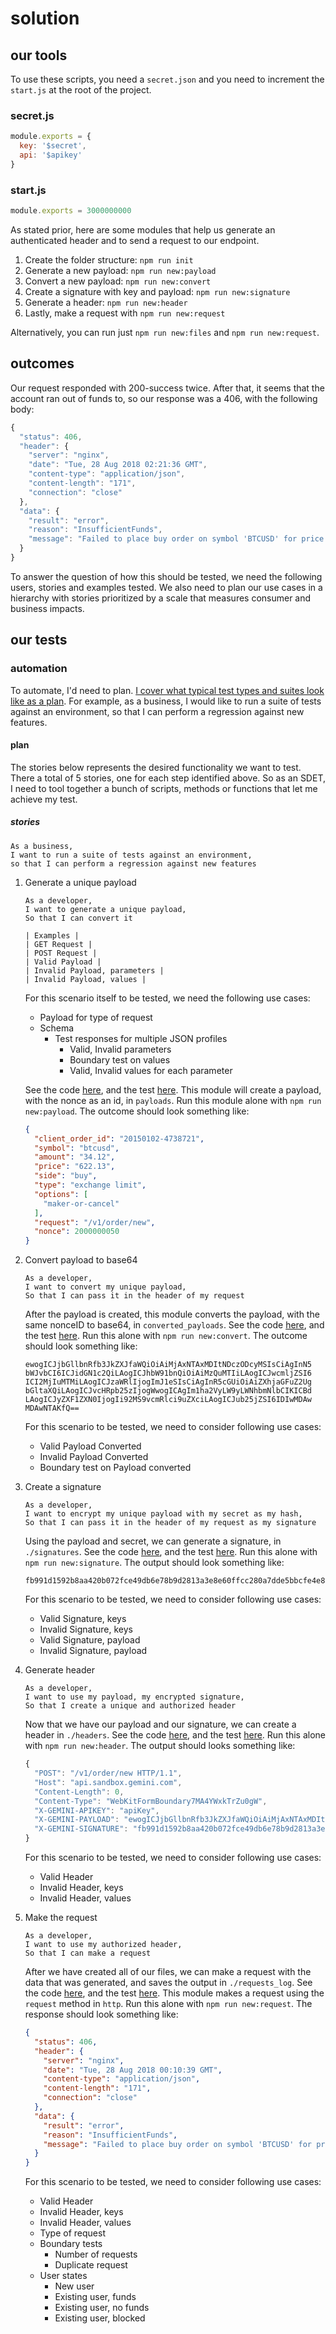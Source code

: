 # solution

## our tools

To use these scripts, you need a `secret.json` and you need to increment the `start.js` at the root of the project.

### secret.js
```js
module.exports = {
  key: '$secret',
  api: '$apikey'
}
```
### start.js

```js
module.exports = 3000000000
```

As stated prior, here are some modules that help us generate an authenticated header and to send a request to our endpoint.

1. Create the folder structure: `npm run init`
2. Generate a new payload: `npm run new:payload`
3. Convert a new payload: `npm run new:convert`
4. Create a signature with key and payload: `npm run new:signature`
5. Generate a header: `npm run new:header`
6. Lastly, make a request with `npm run new:request`

Alternatively, you can run just `npm run new:files` and `npm run new:request`.

## outcomes

Our request responded with 200-success twice. After that, it seems that the account ran out of funds to, so our response was a 406, with the following body:

```js
{
  "status": 406,
  "header": {
    "server": "nginx",
    "date": "Tue, 28 Aug 2018 02:21:36 GMT",
    "content-type": "application/json",
    "content-length": "171",
    "connection": "close"
  },
  "data": {
    "result": "error",
    "reason": "InsufficientFunds",
    "message": "Failed to place buy order on symbol 'BTCUSD' for price $622.13 and quantity 34.12 BTC due to insufficient funds"
  }
}
```

To answer the question of how this should be tested, we need the following users, stories and examples tested. We also need to plan our use cases in a hierarchy with stories prioritized by a scale that measures consumer and business impacts.

## our tests
### automation
To automate, I'd need to plan. [I cover what typical test types and suites look like as a plan](https://gist.github.com/sajjadhossain/c3aff1aaaca057e198d07bb308921b93#file-qualityapproachestotestingsoftware-md). For example, as a business, I would like to run a suite of tests against an environment, so that I can perform a regression against new features.

#### plan

The stories below represents the desired functionality we want to test. There a total of 5 stories, one for each step identified above. So as an SDET, I need to tool together a bunch of scripts, methods or functions that let me achieve my test.

##### stories

```gherkin
As a business,
I want to run a suite of tests against an environment,
so that I can perform a regression against new features

```

1. Generate a unique payload

    ```gherkin
    As a developer,
    I want to generate a unique payload,
    So that I can convert it
      
    | Examples |
    | GET Request |
    | POST Request |
    | Valid Payload |
    | Invalid Payload, parameters |
    | Invalid Payload, values |
    ```
  
    For this scenario itself to be tested, we need the following use cases:
        
    * Payload for type of request
    * Schema
        * Test responses for multiple JSON profiles
            * Valid, Invalid parameters
            * Boundary test on values
            * Valid, Invalid values for each parameter

    See the code [here](../modules/generatePayload.js), and the test [here](../test/specs/modules/generateHeader.js). This module will create a payload, with the nonce as an id, in `payloads`. Run this module alone with `npm run new:payload`. The outcome should look something like:
    
    ```json
    {
      "client_order_id": "20150102-4738721",
      "symbol": "btcusd",
      "amount": "34.12",
      "price": "622.13",
      "side": "buy",
      "type": "exchange limit",
      "options": [
        "maker-or-cancel"
      ],
      "request": "/v1/order/new",
      "nonce": 2000000050
    }
    ```

2. Convert payload to base64

    ```gherkin
    As a developer,
    I want to convert my unique payload,
    So that I can pass it in the header of my request
    ```
        
    After the payload is created, this module converts the payload, with the same nonceID to base64, in `converted_payloads`. See the code [here](../modules/convertPayload.js), and the test [here](../test/specs/modules/generateHeader.js). Run this alone with `npm run new:convert`. The outcome should look something like:
        
    ```
    ewogICJjbGllbnRfb3JkZXJfaWQiOiAiMjAxNTAxMDItNDczODcyMSIsCiAgInN5
    bWJvbCI6ICJidGN1c2QiLAogICJhbW91bnQiOiAiMzQuMTIiLAogICJwcmljZSI6
    ICI2MjIuMTMiLAogICJzaWRlIjogImJ1eSIsCiAgInR5cGUiOiAiZXhjaGFuZ2Ug
    bGltaXQiLAogICJvcHRpb25zIjogWwogICAgIm1ha2VyLW9yLWNhbmNlbCIKICBd
    LAogICJyZXF1ZXN0IjogIi92MS9vcmRlci9uZXciLAogICJub25jZSI6IDIwMDAw
    MDAwNTAKfQ==
    ```
        
     For this scenario to be tested, we need to consider following use cases:
        
    * Valid Payload Converted
    * Invalid Payload Converted
    * Boundary test on Payload converted

3. Create a signature
    
    ```gherkin
    As a developer,
    I want to encrypt my unique payload with my secret as my hash,
    So that I can pass it in the header of my request as my signature
    ```
    
    Using the payload and secret, we can generate a signature, in `./signatures`. See the code [here](../modules/generateSignature.js), and the test [here](../test/specs/modules/generateHeader.js). Run this alone with `npm run new:signature`. The output should look something like:
        
    ```
    fb991d1592b8aa420b072fce49db6e78b9d2813a3e8e60ffcc280a7dde5bbcfe4e833c0dd02035bd4447651f76c7a132
    ```
        
    For this scenario to be tested, we need to consider following use cases:
        
    * Valid Signature, keys
    * Invalid Signature, keys
    * Valid Signature, payload
    * Invalid Signature, payload

4. Generate header

    ```gherkin
    As a developer,
    I want to use my payload, my encrypted signature,
    So that I create a unique and authorized header
    ```
    
    Now that we have our payload and our signature, we can create a header in `./headers`. See the code [here](../modules/generateHeader.js), and the test [here](../test/specs/modules/generateHeader.js). Run this alone with `npm run new:header`. The output should looks something like:
        
    ```js
    {
      "POST": "/v1/order/new HTTP/1.1",
      "Host": "api.sandbox.gemini.com",
      "Content-Length": 0,
      "Content-Type": "WebKitFormBoundary7MA4YWxkTrZu0gW",
      "X-GEMINI-APIKEY": "apiKey",
      "X-GEMINI-PAYLOAD": "ewogICJjbGllbnRfb3JkZXJfaWQiOiAiMjAxNTAxMDItNDczODcyMSIsCiAgInN5bWJvbCI6ICJidGN1c2QiLAogICJhbW91bnQiOiAiMzQuMTIiLAogICJwcmljZSI6ICI2MjIuMTMiLAogICJzaWRlIjogImJ1eSIsCiAgInR5cGUiOiAiZXhjaGFuZ2UgbGltaXQiLAogICJvcHRpb25zIjogWwogICAgIm1ha2VyLW9yLWNhbmNlbCIKICBdLAogICJyZXF1ZXN0IjogIi92MS9vcmRlci9uZXciLAogICJub25jZSI6IDIwMDAwMDAwNTAKfQ==",
      "X-GEMINI-SIGNATURE": "fb991d1592b8aa420b072fce49db6e78b9d2813a3e8e60ffcc280a7dde5bbcfe4e833c0dd02035bd4447651f76c7a132"
    }
    ```
        
    For this scenario to be tested, we need to consider following use cases:
        
    * Valid Header
    * Invalid Header, keys
    * Invalid Header, values

5. Make the request

    ```gherkin
    As a developer,
    I want to use my authorized header,
    So that I can make a request
    ```
        
    After we have created all of our files, we can make a request with the data that was generated, and saves the output in `./requests_log`. See the code [here](../modules/makeRequest.js), and the test [here](../test/specs/modules/makeRequest.js). This module makes a request using the `request` method in `http`. Run this alone with `npm run new:request`. The response should look something like:
        
    ```json
    {
      "status": 406,
      "header": {
        "server": "nginx",
        "date": "Tue, 28 Aug 2018 00:10:39 GMT",
        "content-type": "application/json",
        "content-length": "171",
        "connection": "close"
      },
      "data": {
        "result": "error",
        "reason": "InsufficientFunds",
        "message": "Failed to place buy order on symbol 'BTCUSD' for price $622.13 and quantity 34.12 BTC due to insufficient funds"
      }
    }
    ```
        
    For this scenario to be tested, we need to consider following use cases:
        
    * Valid Header
    * Invalid Header, keys
    * Invalid Header, values
    * Type of request
    * Boundary tests
        * Number of requests
        * Duplicate request
    * User states
        * New user
        * Existing user, funds
        * Existing user, no funds
        * Existing user, blocked
